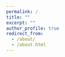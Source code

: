 ```yaml
---
permalink: /
title: ""
excerpt: ""
author_profile: true
redirect_from: 
  - /about/
  - /about.html
---
```

